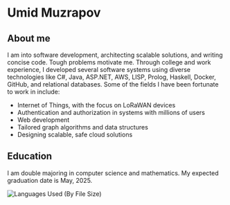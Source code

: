 # Umid Muzrapov

## About me
I am into software development, architecting scalable solutions, and writing concise code. Tough problems motivate me. Through college and work experience, I developed several software systems using diverse technologies like C#, Java, ASP.NET, AWS, LISP, Prolog, Haskell, Docker, GitHub, and relational databases. Some of the fields I have been fortunate to work in include: 
+ Internet of Things, with the focus on LoRaWAN devices
+ Authentication and authorization in systems with millions of users
+ Web development
+ Tailored graph algorithms and data structures 
+ Designing scalable, safe cloud solutions
## Education
I am double majoring in computer science and mathematics. My expected graduation date is May, 2025.

<img align='center' src="https://github-readme-stats-one-bice.vercel.app/api/top-langs/?username=UmidMuzrapov&layout=compact&hide=html,scss,ActionScript,Makefile&langs_count=8&theme=ayu-mirage&hide_border=true&custom_title=Languages%20Used&role=OWNER,ORGANIZATION_MEMBER,COLLABORATOR&exclude_repo=simple-badges" alt="Languages Used (By File Size)">





